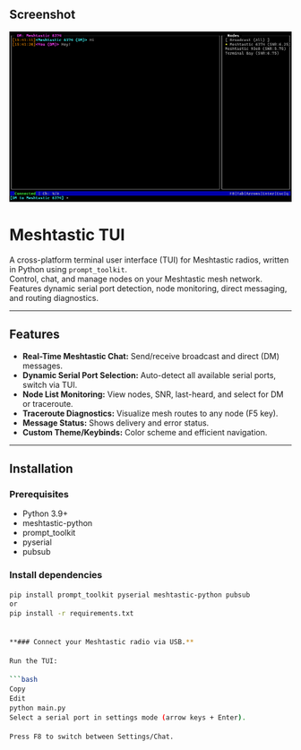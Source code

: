 ## Screenshot

![Screenshot](screenshots/meshtui-preview.png)

# Meshtastic TUI

A cross-platform terminal user interface (TUI) for Meshtastic radios, written in Python using `prompt_toolkit`.  
Control, chat, and manage nodes on your Meshtastic mesh network. Features dynamic serial port detection, node monitoring, direct messaging, and routing diagnostics.

---

## Features

- **Real-Time Meshtastic Chat:** Send/receive broadcast and direct (DM) messages.
- **Dynamic Serial Port Selection:** Auto-detect all available serial ports, switch via TUI.
- **Node List Monitoring:** View nodes, SNR, last-heard, and select for DM or traceroute.
- **Traceroute Diagnostics:** Visualize mesh routes to any node (F5 key).
- **Message Status:** Shows delivery and error status.
- **Custom Theme/Keybinds:** Color scheme and efficient navigation.

---

## Installation

### Prerequisites

- Python 3.9+
- meshtastic-python
- prompt_toolkit
- pyserial
- pubsub

### Install dependencies

```bash
pip install prompt_toolkit pyserial meshtastic-python pubsub
or
pip install -r requirements.txt


**### Connect your Meshtastic radio via USB.**

Run the TUI:

```bash
Copy
Edit
python main.py
Select a serial port in settings mode (arrow keys + Enter).

Press F8 to switch between Settings/Chat.
